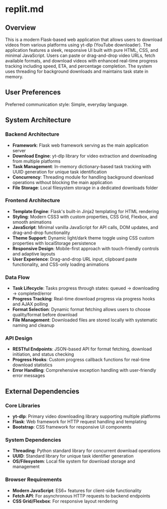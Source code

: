 # replit.md

## Overview

This is a modern Flask-based web application that allows users to download videos from various platforms using yt-dlp (YouTube downloader). The application features a sleek, responsive UI built with pure HTML, CSS, and minimal JavaScript. Users can paste or drag-and-drop video URLs, fetch available formats, and download videos with enhanced real-time progress tracking including speed, ETA, and percentage completion. The system uses threading for background downloads and maintains task state in memory.

## User Preferences

Preferred communication style: Simple, everyday language.

## System Architecture

### Backend Architecture
- **Framework**: Flask web framework serving as the main application server
- **Download Engine**: yt-dlp library for video extraction and downloading from multiple platforms
- **Task Management**: In-memory dictionary-based task tracking with UUID generation for unique task identification
- **Concurrency**: Threading module for handling background download operations without blocking the main application
- **File Storage**: Local filesystem storage in a dedicated downloads folder

### Frontend Architecture
- **Template Engine**: Flask's built-in Jinja2 templating for HTML rendering
- **Styling**: Modern CSS3 with custom properties, CSS Grid, Flexbox, and smooth animations
- **JavaScript**: Minimal vanilla JavaScript for API calls, DOM updates, and drag-and-drop functionality
- **Theme Support**: Dynamic light/dark theme toggle using CSS custom properties with localStorage persistence
- **Responsive Design**: Mobile-first approach with touch-friendly controls and adaptive layouts
- **User Experience**: Drag-and-drop URL input, clipboard paste functionality, and CSS-only loading animations

### Data Flow
- **Task Lifecycle**: Tasks progress through states: queued → downloading → completed/error
- **Progress Tracking**: Real-time download progress via progress hooks and AJAX polling
- **Format Selection**: Dynamic format fetching allows users to choose quality/format before download
- **File Management**: Downloaded files are stored locally with systematic naming and cleanup

### API Design
- **RESTful Endpoints**: JSON-based API for format fetching, download initiation, and status checking
- **Progress Hooks**: Custom progress callback functions for real-time download statistics
- **Error Handling**: Comprehensive exception handling with user-friendly error messages

## External Dependencies

### Core Libraries
- **yt-dlp**: Primary video downloading library supporting multiple platforms
- **Flask**: Web framework for HTTP request handling and templating
- **Bootstrap**: CSS framework for responsive UI components

### System Dependencies
- **Threading**: Python standard library for concurrent download operations
- **UUID**: Standard library for unique task identifier generation
- **OS/Filesystem**: Local file system for download storage and management

### Browser Requirements
- **Modern JavaScript**: ES6+ features for client-side functionality
- **Fetch API**: For asynchronous HTTP requests to backend endpoints
- **CSS Grid/Flexbox**: For responsive layout rendering